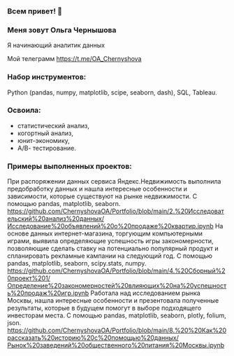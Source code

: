 ### Всем привет! 👋

### Меня зовут Ольга Чернышова

Я начинающий аналитик данных

Мой телеграмм https://t.me/OA_Chernyshova

### Набор инструментов: 

Python (pandas, numpy, matplotlib, scipe, seaborn, dash), SQL, Tableau. 

### Освоила:

- статистический анализ,
- когортный анализ,
- юнит-экономику,
- А/В- тестирование.
  
### Примеры выполненных проектов:

При распоряжении данных сервиса Яндекс.Недвижимость выполнила предобработку данных и нашла интересные особенности и зависимости, которые существуют на рынке недвижимости. С помощью pandas, matplotlib, seaborn. https://github.com/ChernyshovaOA/Portfolio/blob/main/2.%20Исследовательский%20анализ%20данных/Исследование%20объявлений%20о%20продаже%20квартир.ipynb
На основе данных интернет-магазина, торгующим компьютерными играми, выявила определяющие успешность игры закономерности, позволяющие сделать ставку на потенциально популярный продукт и спланировать рекламные кампании на следующий год. С помощью pandas, matplotlib, seaborn, scipy.stats, numpy. https://github.com/ChernyshovaOA/Portfolio/blob/main/4.%20Сборный%20проект%201/Определение%20закономерностей%20влияющих%20на%20успешность%20продаж%20игр.ipynb
Работала над исследованием рынка Москвы, нашла интересные особенности и презентовала полученные результаты, которые в будущем помогут в выборе подходящего инвесторам места. С помощью pandas, matplotlib, seaborn, plotly, folium, json. https://github.com/ChernyshovaOA/Portfolio/blob/main/8.%20%20Как%20рассказать%20историю%20с%20помощью%20данных/Рынок%20заведений%20общественного%20питания%20Москвы.ipynb
